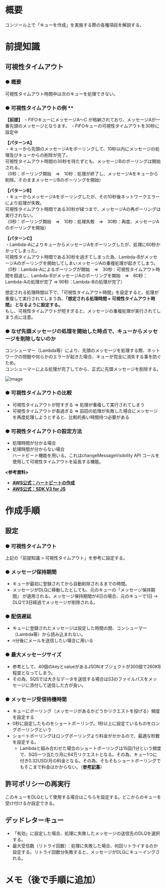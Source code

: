 # 概要
コンソール上で「キューを作成」を実施する際の各種項目を解説する。

# 前提知識
## 可視性タイムアウト
### ● 概要
可視性タイムアウト時間中は次のキューを処理できない。  

### ● 可視性タイムアウトの例 **  
**【前提】**
・FIFOキューにメッセージA～C が格納されており、メッセージAが一番先頭のメッセージとなります。
・FIFOキューの可視性タイムアウトを30秒に設定中

**【パターンA】**  
・キューから先頭のメッセージAをポーリングして、10秒以内にメッセージの処理及びキューからの削除が完了。  
可視性タイムアウト時間の30秒を待たずとも、メッセージBのポーリングは開始される。  
（0秒：ポーリング開始　=>　10秒：処理が終了し、メッセージAをキューから削除。そのままメッセージBのポーリングを開始）  

**【パターンB】**  
・キューからメッセージAをポーリングしたが、その10秒後ネットワークエラーにより処理が失敗。  
可視性タイムアウト時間である30秒が経つまで、メッセージAの再ポーリングは実行されない。  
（0秒：ポーリング開始　=>　10秒：処理失敗　=>　30秒：再度、メッセージAのポーリングを開始）  

**【パターンC】**  
・Lambda-AによりキューからメッセージAをポーリングしたが、処理に60秒かかってしまった。  
可視性タイムアウト時間である30秒を過ぎてしまった為、Lambda-BがメッセージAのポーリングを開始してしまいメッセージAの重複処理が起きてしまう。 
（0秒：Lambda-Aによるポーリングが開始　=>　30秒：可視性タイムアウト時間を超過し、Lambda-BがメッセージAのポーリングを開始　=>　60秒：Lambda-Aの処理が完了 => 90秒：Lambda-Bの処理が完了）  

想定される処理時間以下で、「可視性タイムアウト時間」を設定すると、処理が重複して実行されてしまう為、**「想定される処理時間 < 可視性タイムアウト時間」 となるように設定する。**    
もし、可視性タイムアウトが短すぎると、メッセージの重複処理が実行されてしまう点に注意。  

### ● なぜ先頭メッセージの処理を開始した時点で、キューからメッセージを削除しないのか  
コンシューマー（Lambda等）により、先頭のメッセージを処理する際、ネットワークの問題や何らかのエラーが起きた場合、キューが完全に消失する事を防ぐため。  
コンシューマーによる処理が完了してから、正式に先頭メッセージを削除する。  

![image](https://github.com/adgjmptwgw/aws-practice/assets/66456130/9fe67297-6012-41a6-bb73-96a9934af241)

### ● 可視性タイムアウトの比較
- 可視性タイムアウトが短すぎる => 処理が重複して実行されてしまう
- 可視性タイムアウトが長過ぎる => 前回の処理が失敗した場合にメッセージを再度処理しようとすると、比較的長い時間待つ必要がある

### ● 可視性タイムアウトの設定方法
- 処理時間が分かる場合
- 処理時間が分からない場合  
ハートビート機能を用いる。これはchangeMessageVisibility API コールを使用して可視性タイムアウトを延長する機能。  

**<参考資料>**  
- [**AWS公式：ハートビートの作成**](https://docs.aws.amazon.com/AWSSimpleQueueService/latest/APIReference/API_ChangeMessageVisibility.html)  
- [**AWS公式：SDK V3 for JS**](https://docs.aws.amazon.com/AWSJavaScriptSDK/v3/latest/client/sqs/command/ChangeMessageVisibilityCommand/)

# 作成手順

## 設定 
### ● 可視性タイムアウト
上記の「前提知識 > 可視性タイムアウト」を参考に設定する。

### ● メッセージ保持期間
- キューが最初に登録されてから自動削除されるまでの時間。
- メッセージがDLQに移動したとしても、元のキューの「メッセージ保持期間」 が適用される。メッセージ保持期間が4日の場合、元のキューで1日 → DLQで3日経過でメッセージが削除される。

### ● 配信遅延
- キューに登録されたメッセージは設定した時間の間、コンシューマー（Lambda等）から読み込まれない。
- n分後にメールを送信したい場合に用いる

### ● 最大メッセージサイズ
- 参考として、40個のkeyとvalueがあるJSONオブジェクトが300個で260KB程度となってしまう。
- その為、SQSでは大きなデータを送信する場合はS3のファイルパスをメッセージに添付して送信した方が良い。

### ● メッセージ受信待機時間
- キューにポーリング（メッセージがあるかどうかリクエストを投げる）頻度を設定する
- 0秒に設定したものをショートポーリング。1秒以上に設定ているものをロングポーリングという
- ショートポーリングはロングポーリングより料金がかかるので、最適な秒数を設定する。
  - Lambdaと組み合わせた場合のショートポーリングは15回/1分という頻度で、SQS一つ当たり月に64万リクエストとなる。その為、キュー1つに付き0.32USD/月の料金となる。その為、そもそもショートポーリングでもそこまで料金はかからない。（[**参考記事**](https://encr.jp/blog/posts/20200326_morning/)）

## 許可ポリシーの再実行
このキューをDLQとして使用する場合はこちらを設定する。どこからのキューを受け付けるか設定できる。

## デッドレターキュー
- 「有効」に設定した場合、処理に失敗したメッセージの送信先のDLQを選択する。
- 最大受信数（リトライ回数）：処理に失敗した場合、何回リトライするのか設定する。リトライ回数分失敗すると、メッセージがDLQにキューイングされる。　

# メモ（後で手順に追加）


